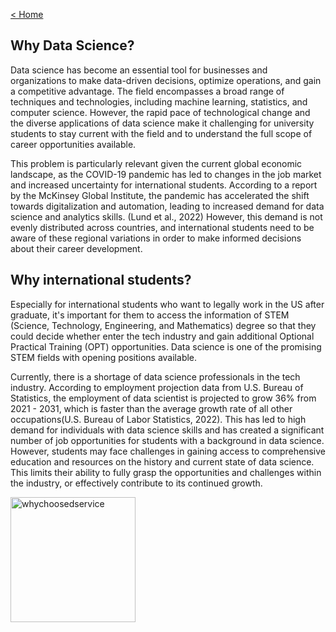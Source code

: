 <a href="{{ site.baseurl }}/home">< Home</a>

## Why Data Science?

Data science has become an essential tool for businesses and organizations to make data-driven decisions, optimize operations, and gain a competitive advantage. The field encompasses a broad range of techniques and technologies, including machine learning, statistics, and computer science. However, the rapid pace of technological change and the diverse applications of data science make it challenging for university students to stay current with the field and to understand the full scope of career opportunities available.

This problem is particularly relevant given the current global economic landscape, as the COVID-19 pandemic has led to changes in the job market and increased uncertainty for international students. According to a report by the McKinsey Global Institute, the pandemic has accelerated the shift towards digitalization and automation, leading to increased demand for data science and analytics skills. (Lund et al., 2022) However, this demand is not evenly distributed across countries, and international students need to be aware of these regional variations in order to make informed decisions about their career development.

## Why international students?

Especially for international students who want to legally work in the US after graduate, it's important for them to access the information of STEM (Science, Technology, Engineering, and Mathematics) degree so that they could decide whether enter the tech industry and gain additional Optional Practical Training (OPT) opportunities. Data science is one of the promising STEM fields with opening positions available.

Currently, there is a shortage of data science professionals in the tech industry. According to employment projection data from U.S. Bureau of Statistics, the employment of data scientist is projected to grow 36% from 2021 - 2031, which is faster than the average growth rate of all other occupations(U.S. Bureau of Labor Statistics, 2022). This has led to high demand for individuals with data science skills and has created a significant number of job opportunities for students with a background in data science. However, students may face challenges in gaining access to comprehensive education and resources on the history and current state of data science. This limits their ability to fully grasp the opportunities and challenges within the industry, or effectively contribute to its continued growth.

<img src="https://user-images.githubusercontent.com/101531662/220794896-206d755b-ba4c-49d2-9ac6-9927bdf795f4.png" alt="whychoosedservice" width="200">